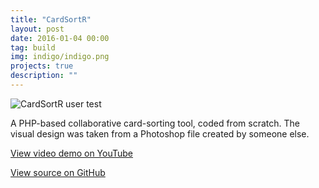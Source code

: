 ```yaml
---
title: "CardSortR"
layout: post
date: 2016-01-04 00:00
tag: build
img: indigo/indigo.png
projects: true
description: ""
---
```


![CardSortR user test](/images/project_cardsortr.jpg)

A PHP-based collaborative card-sorting tool, coded from scratch. The visual design was taken from a Photoshop file created by someone else.

[View video demo on YouTube](https://youtu.be/PL1U-EFrBPg)

[View source on GitHub](https://github.com/mradbourne/portfolio_cardsortr)